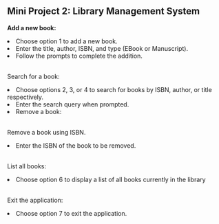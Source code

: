 ## Mini Project 2: Library Management System
<b>Add a new book:</b>
<li>Choose option 1 to add a new book.
<li> Enter the title, author, ISBN, and type (EBook or Manuscript).
<li> Follow the prompts to complete the addition.

<br>Search for a book:
<li>Choose options 2, 3, or 4 to search for books by ISBN, author, or title respectively.
<li>Enter the search query when prompted.
<li>Remove a book:

<br>Remove a book using ISBN.
<li>Enter the ISBN of the book to be removed.
  
<br>List all books:
<li>Choose option 6 to display a list of all books currently in the library

<br>Exit the application:
<li>Choose option 7 to exit the application.</li>
